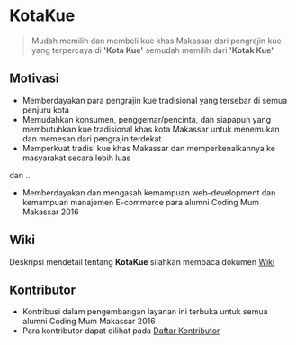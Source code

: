 # KotaKue
>Mudah memilih dan membeli kue khas Makassar dari pengrajin kue yang terpercaya di **'Kota Kue'** semudah memilih dari **'Kotak Kue'** 

## Motivasi
* Memberdayakan para pengrajin kue tradisional yang tersebar di semua penjuru kota
* Memudahkan konsumen, penggemar/pencinta, dan siapapun yang membutuhkan kue tradisional khas kota Makassar untuk menemukan dan memesan dari pengrajin terdekat
* Memperkuat tradisi kue khas Makassar dan memperkenalkannya ke masyarakat secara lebih luas

dan ..
* Memberdayakan dan mengasah kemampuan web-development dan kemampuan manajemen E-commerce para alumni Coding Mum Makassar 2016

## Wiki
Deskripsi mendetail tentang **KotaKue** silahkan membaca dokumen [Wiki](https://github.com/sofyanthayf/KotaKue/wiki)

## Kontributor
* Kontribusi dalam pengembangan layanan ini terbuka untuk semua alumni Coding Mum Makassar 2016
* Para kontributor dapat dilihat pada [Daftar Kontributor](https://github.com/sofyanthayf/KotaKue/contributors)


 

